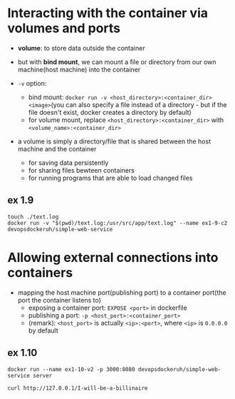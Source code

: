 # Interacting with the container via volumes and ports
- **volume**: to store data outside the container
- but with **bind mount**, we can mount a file or directory from our own machine(host machine) into the container
- `-v` option: 
  - bind mount: `docker run -v <host_directory>:<container_dir> <image>`(you can also specify a file instead of a directory - but if the file doesn't exist, docker creates a directory by default)
  - for volume mount, replace `<host_directory>:<container_dir>` with `<volume_name>:<container_dir>`

- a volume is simply a directory/file that is shared between the host machine and the container
  - for saving data persistently
  - for sharing files bewteen containers
  - for running programs that are able to load changed files

## ex 1.9

```
touch ./text.log
docker run -v "$(pwd)/text.log:/usr/src/app/text.log" --name ex1-9-c2 devopsdockeruh/simple-web-service
```

# Allowing external connections into containers
- mapping the host machine port(publishing port) to a container port(the port the container listens to)
  - exposing a container port: `EXPOSE <port>` in dockerfile
  - publishing a port: `-p <host_port>:<container_port>`
  - (remark): `<host_port>` is actually `<ip>:<port>`, where `<ip>` is `0.0.0.0` by default

## ex 1.10

```
docker run --name ex1-10-v2 -p 3000:8080 devopsdockeruh/simple-web-service server

curl http://127.0.0.1/I-will-be-a-billinaire
```


